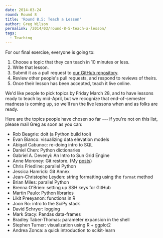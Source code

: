 ```yaml
---
date: 2014-03-24
round: Round 8
title: 'Round 8.5: Teach a Lesson'
author: Greg Wilson
permalink: /2014/03/round-8-5-teach-a-lesson/
tags:
  - Teaching
---
```

For our final exercise, everyone is going to:

1.  Choose a topic that they can teach in 10 minutes or less.
2.  Write that lesson.
3.  Submit it as a pull request to [our GitHub repository][1].
4.  Review other people's pull requests, and respond to reviews of theirs.
5.  Once their lesson has been accepted, teach it live online.

We'd like people to pick topics by Friday March 28, and to have lessons ready to teach by mid-April, but we recognize that end-of-semester madness is coming up, so we'll run the live lessons when and as folks are ready.

Here are the topics people have chosen so far --- if you're not on this list, please mail Greg as soon as you can:

*   Rob Beagrie: doit (a Python build tool)
*   Evan Bianco: visualizing data elevation models
*   Abigail Cabunoc: re-doing intro to SQL
*   Daniel Chen: Python dictionaries
*   Gabriel A. Devenyi: An Intro to Sun Grid Engine
*   Anne Moroney: Git restore. (My [posts][2])
*   Chris Friedline: parallel Python
*   Jessica Hamrick: Git Annex
*   Jean-Christophe Leyden: string formatting using the `format` method
*   Brian Miles: parallel Python
*   Brenna O'Brien: setting up SSH keys for GitHub
*   Martin Paulo: Python libraries
*   Likit Preeyanon: functions in R
*   Joon Ro: intro to the SciPy stack
*   David Schryer: logging
*   Mark Stacy: Pandas data-frames
*   Bradley Taber-Thomas: parameter expansion in the shell
*   Stephen Turner: visualization using R + ggplot2
*   Andrea Zonca: a quick introduction to scikit-learn

 [1]: http://github.com/swcarpentry/bc/
 [2]: http://teaching.software-carpentry.org/author/anne-moroney/ "posts"
